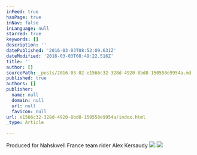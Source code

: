 ```yaml
---
inFeed: true
hasPage: true
inNav: false
inLanguage: null
starred: true
keywords: []
description: ''
datePublished: '2016-03-03T08:52:09.631Z'
dateModified: '2016-03-03T08:49:22.516Z'
title: ''
author: []
sourcePath: _posts/2016-03-02-e1566c32-328d-4920-8bd8-150550e9954a.md
published: true
authors: []
publisher:
  name: null
  domain: null
  url: null
  favicon: null
url: e1566c32-328d-4920-8bd8-150550e9954a/index.html
_type: Article

---
```

Produced for Nahskwell France team rider Alex Kersaudy
![](https://the-grid-user-content.s3-us-west-2.amazonaws.com/ba376616-4db6-4577-b584-fb9518c70693.jpg)
![](https://the-grid-user-content.s3-us-west-2.amazonaws.com/08db47cf-de39-4c39-b879-599faac5ac51.jpg)